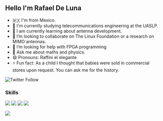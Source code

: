 ## Hello I'm Rafael De Luna    

<!-- *RDLL/RDLL** is a ✨ _special_ ✨ repository because its `README.md` (this file) appears on your GitHub profile. -->

- :mexico: I'm from Mexico.
- :memo: I'm currently studying telecommunications engineering at the UASLP.
- :satellite: I am currently learning about antenna development.
- 👯 I’m looking to collaborate on The Linux Foundation or a research on MIMO antennas.
- 🤔 I’m looking for help with FPGA programming
- 💬 Ask me about maths and physics.
- 😄 Pronouns: Raffini el elegante
- ⚡ Fun fact: As a child I thought that babies were sold in commercial stores upon request. You can ask me for the history.


![Twitter Follow](https://img.shields.io/twitter/follow/nauzdeluna?color=1DA1F2&logo=Twitter&style=for-the-badge) 


### Skills
<img src="https://img.shields.io/badge/c%20-%2300599C.svg?&style=for-the-badge&logo=c&logoColor=white"> <img src="https://img.shields.io/badge/c++%20-%2300599C.svg?&style=for-the-badge&logo=c%2B%2B&logoColor=white"> <img src="https://img.shields.io/badge/dart-%230175C2.svg?&style=for-the-badge&logo=dart&logoColor=white"> <img src="https://img.shields.io/badge/Flutter%20-%2302569B.svg?&style=for-the-badge&logo=Flutter&logoColor=white">

<img src="https://github-readme-stats.vercel.app/api?username=rdll&&show_icons=true&title_color=ffffff&icon_color=bb2acf&text_color=daf7dc&bg_color=103050">

